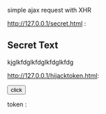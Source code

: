 simple ajax request with XHR

http://127.0.0.1/secret.html :


 
<!DOCTYPE html>
<html>
<body>
    <h2>Secret Text</h2>
    <p id="token"> kjglkfdglkfdglkfdglkfdg </p>
</body>
</html>
 

http://127.0.0.1/hijacktoken.html:


<!DOCTYPE html>
<html>
<body>
    <button id="btn" onclick="">click</button><br>
    <p>token : </p>
    <div id="tok"></div>
<script>
    var btn = document.getElementById("btn");
    btn.addEventListener("click",()=>{
        const xhr = new XMLHttpRequest();
        xhr.open("GET","http://127.0.0.1/secret.html",true);
        xhr.responseType ="document";
        xhr.send();

        xhr.onreadystatechange = ()=>{
            if( xhr.readyState == 4 && xhr.status == 200 ){
                var inject_in_site = document.getElementById("tok");
                inject_in_site.innerHTML = xhr.response.getElementById("token").textContent;
            }
        }
    });
</script>
</body>
</html>
